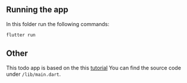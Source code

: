 ## Running the app
In this folder run the following commands:

```bash
flutter run
```

## Other
This todo app is based on the this [tutorial](https://daily-dev-tips.com/posts/build-a-todo-list-app-with-flutter/)
You can find the source code under `/lib/main.dart`. 